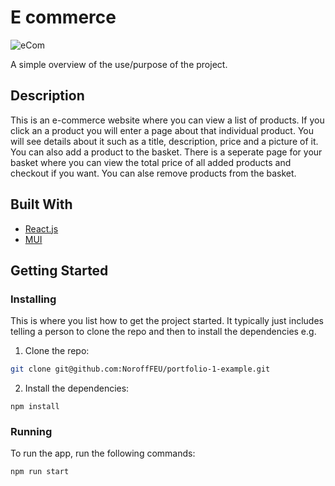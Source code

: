 # E commerce 

![eCom](https://github.com/LSDsloth/javascript-framework/assets/100310959/1a11ed70-dd62-4879-85b3-3122ee065934)

A simple overview of the use/purpose of the project.

## Description

This is an e-commerce website where you can view a list of products. If you click an a product you will enter a page about that individual product. You will see details about it such as a title, description, price and a picture of it. You can also add a product to the basket. There is a seperate page for your basket where you can view the total price of all added products and checkout if you want. You can alse remove products from the basket.  

## Built With

- [React.js](https://reactjs.org/)
- [MUI](https://mui.com/)

## Getting Started

### Installing

This is where you list how to get the project started. It typically just includes telling a person to clone the repo and then to install the dependencies e.g.

1. Clone the repo:

```bash
git clone git@github.com:NoroffFEU/portfolio-1-example.git
```

2. Install the dependencies:

```
npm install
```

### Running

To run the app, run the following commands:

```bash
npm run start
```
